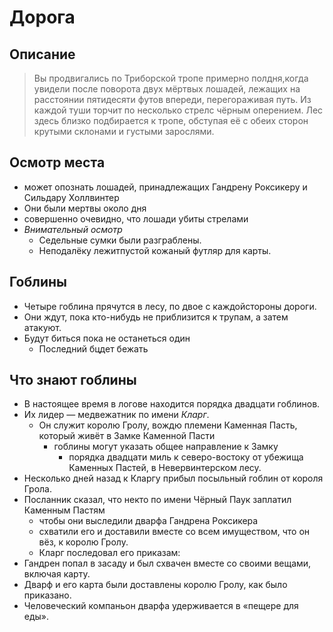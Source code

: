 # Дорога

## Описание
> Вы продвигались по Триборской тропе примерно полдня,когда увидели после поворота двух мёртвых лошадей, лежащих на расстоянии пятидесяти футов впереди, перегораживая путь.
> Из каждой туши торчит по несколько стрелс чёрным оперением.
> Лес здесь близко подбирается к тропе, обступая её с обеих сторон крутыми склонами и густыми зарослями.

## Осмотр места
* может опознать лошадей, принадлежащих Гандрену Роксикеру и Сильдару Холлвинтер
* Они были мертвы около дня
* совершенно очевидно, что лошади убиты стрелами
* *Внимательный осмотр*
  * Седельные сумки были разграблены.
  * Неподалёку лежитпустой кожаный футляр для карты.

## Гоблины
* Четыре гоблина прячутся в лесу, по двое с каждойстороны дороги.
* Они ждут, пока кто-нибудь не приблизится к трупам, а затем атакуют.
* Будут биться пока не останеться один
  * Последний бцдет бежать

## Что знают гоблины
* В настоящее время в логове находится порядка двадцати гоблинов.
* Их лидер — медвежатник по имени *Кларг*.
  * Он служит королю Гролу, вождю племени Каменная Пасть, который живёт в Замке Каменной Пасти
    * гоблины могут указать общее направление к Замку
      * порядка двадцати миль к северо-востоку от убежища Каменных Пастей, в Невервинтерском лесу.
* Несколько дней назад к Кларгу прибыл посыльный гоблин от короля Грола.
* Посланник сказал, что некто по имени Чёрный Паук заплатил Каменным Пастям
  * чтобы они выследили дварфа Гандрена Роксикера
  * схватили его и доставили вместе со всем имуществом, что он вёз, к королю Гролу.
  * Кларг последовал его приказам:
* Гандрен попал в засаду и был схвачен вместе со своими вещами, включая карту.
* Дварф и его карта были доставлены королю Гролу, как было приказано.
* Человеческий компаньон дварфа удерживается в «пещере для еды».
